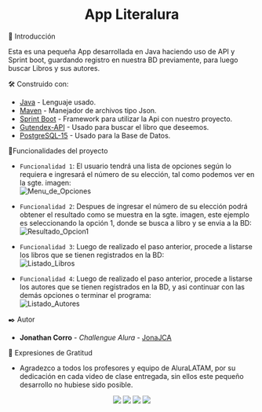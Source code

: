 <h1 align="center"> App Literalura </h1>
🚀 Introducción
<p>Esta es una pequeña App desarrollada en Java haciendo uso de API y Sprint boot, guardando registro en nuestra BD previamente, para luego buscar Libros y sus autores.</p>

🛠️ Construido con:
* [Java](https://www.oracle.com/java/technologies/javase/jdk17-archive-downloads.html) - Lenguaje usado.
* [Maven](https://mvnrepository.com/artifact/com.google.code.gson/gson) - Manejador de archivos tipo Json.
* [Sprint Boot](https://spring.io/projects/spring-boot) - Framework para utilizar la Api con nuestro proyecto.
* [Gutendex-API](https://gutendex.com/) - Usado para buscar el libro que deseemos.
* [PostgreSQL-15](https://www.postgresql.org/) - Usado para la Base de Datos.

:hammer:Funcionalidades del proyecto

- `Funcionalidad 1`: El usuario tendrá una lista de opciones según lo requiera e ingresará el número de su elección, tal como podemos ver en la sgte. imagen:<br>
  ![Menu_de_Opciones](https://github.com/user-attachments/assets/baf9ab2d-93c1-44d3-af3b-b4e8636f867e)

- `Funcionalidad 2`: Despues de ingresar el número de su elección podrá obtener el resultado como se muestra en la sgte. imagen, este ejemplo es seleccionando la opción 1, donde se busca a libro y se envia a la BD: <br>
  ![Resultado_Opcion1](https://github.com/user-attachments/assets/07046bcb-9a15-44ce-b413-83ebe594fe0a)

- `Funcionalidad 3`: Luego de realizado el paso anterior, procede a listarse los libros que se tienen registrados en la BD:<br>
  ![Listado_Libros](https://github.com/user-attachments/assets/66cf1fff-6e75-4f4c-87ef-52a869c16413)

- `Funcionalidad 4`: Luego de realizado el paso anterior, procede a listarse los autores que se tienen registrados en la BD, y asi continuar con las demás opciones o terminar el programa:<br>
  ![Listado_Autores](https://github.com/user-attachments/assets/adf6bcf0-e75a-4bcb-94a9-c5714c6ada30)



✒️ Autor 

* **Jonathan Corro** - *Challengue Alura* - [JonaJCA](https://github.com/JonaJCA)

🎁 Expresiones de Gratitud

* Agradezco a todos los profesores y equipo de AluraLATAM, por su dedicación en cada video de clase entregada, sin ellos este pequeño desarrollo no hubiese sido posible.

<p align="center">
   <img src="https://img.shields.io/badge/Java-v.17-green">
   <img src="https://img.shields.io/badge/STATUS-TERMINADO-red">
   <img src="https://img.shields.io/badge/Sprint_Boot-v3.4.1-blue">
   <img src="https://img.shields.io/badge/PostgreSQL-v.15-yellow">
</p>

